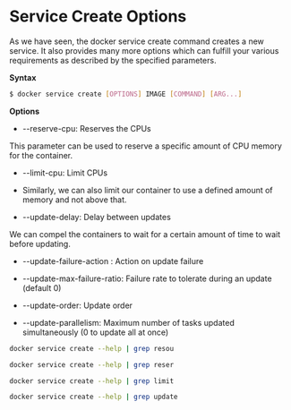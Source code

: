 # Service Create Options

As we have seen, the docker service create command creates a new service. It also provides many more options which can fulfill your various requirements as described by the specified parameters.

**Syntax**

```bash
$ docker service create [OPTIONS] IMAGE [COMMAND] [ARG...]
```


**Options**

* --reserve-cpu: Reserves the CPUs

This parameter can be used to reserve a specific amount of CPU memory for the container.



* --limit-cpu: Limit CPUs

* Similarly, we can also limit our container to use a defined amount of memory and not above that.

* --update-delay: Delay between updates

We can compel the containers to wait for a certain amount of time to wait before updating.

* --update-failure-action : Action on update failure

* --update-max-failure-ratio: Failure rate to tolerate during an update (default 0)

* --update-order: Update order

* --update-parallelism: Maximum number of tasks updated simultaneously (0 to update all at once)


```bash 
docker service create --help | grep resou

docker service create --help | grep reser

docker service create --help | grep limit

docker service create --help | grep update
```